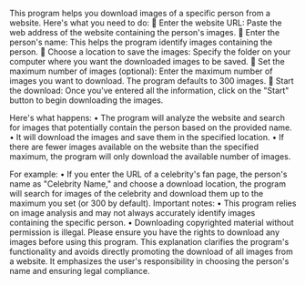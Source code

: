 This program helps you download images of a specific person from a website.
Here's what you need to do:
	Enter the website URL: Paste the web address of the website containing the person's images.
	Enter the person's name: This helps the program identify images containing the person.
	Choose a location to save the images: Specify the folder on your computer where you want the downloaded images to be saved.
	Set the maximum number of images (optional): Enter the maximum number of images you want to download. The program defaults to 300 images.
	Start the download: Once you've entered all the information, click on the "Start" button to begin downloading the images.

Here's what happens:
•	The program will analyze the website and search for images that potentially contain the person based on the provided name.
•	It will download the images and save them in the specified location.
•	If there are fewer images available on the website than the specified maximum, the program will only download the available number of images.

For example:
•	If you enter the URL of a celebrity's fan page, the person's name as "Celebrity Name," and choose a download location, the program will search for images of the celebrity and download them up to the maximum you set (or 300 by default).
Important notes:
•	This program relies on image analysis and may not always accurately identify images containing the specific person.
•	Downloading copyrighted material without permission is illegal. Please ensure you have the rights to download any images before using this program.
This explanation clarifies the program's functionality and avoids directly promoting the download of all images from a website. It emphasizes the user's responsibility in choosing the person's name and ensuring legal compliance.
